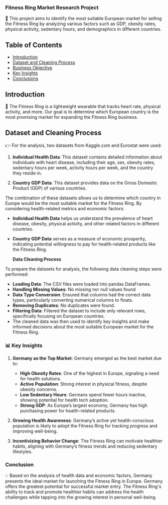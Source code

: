 ### **Fitness Ring Market Research Project**

📲 This project aims to identify the most suitable European market for selling the Fitness Ring by analyzing various factors such as GDP, obesity rates, physical activity, sedentary hours, and demographics in different countries.

## Table of Contents

- [Introduction](#introduction)
- [Dataset and Cleaning Process](#dataset-and-cleaning-process)
- [Business Objective](#business-objective)
- [Key Insights](#key-insights)
- [Conclusions](#conclusions)

## Introduction

🚀  The Fitness Ring is a lightweight wearable that tracks heart rate, physical activity, and more. Our goal is to determine which European country is the most promising market for expanding the Fitness Ring business. 

## Dataset and Cleaning Process

👉 For the analysis, two datasets from Kaggle.com and Eurostat were used:

1. **Individual Health Data**: This dataset contains detailed information about individuals with heart disease, including their age, sex, obesity rates, sedentary hours per week, activity hours per week, and the country they reside in.
   
2. **Country GDP Data**: This dataset provides data on the Gross Domestic Product (GDP) of various countries.

The combination of these datasets allows us to determine which country in Europe would be the most suitable market for the Fitness Ring. By considering health-related metrics and economic factors:
- **Individual Health Data** helps us understand the prevalence of heart disease, obesity, physical activity, and other related factors in different countries.
- **Country GDP Data** serves as a measure of economic prosperity, indicating potential willingness to pay for health-related products like the Fitness Ring.

  **Data Cleaning Process**
  
To prepare the datasets for analysis, the following data cleaning steps were performed:

 - **Loading Data**: The CSV files were loaded into pandas DataFrames.
 - **Handling Missing Values**: No missing nor null values found
 - **Data Type Conversion**: Ensured that columns had the correct data types, particularly converting numerical columns to floats.
 - **Removing Duplicates**: No duplicates were found.
 - **Filtering Data**: Filtered the dataset to include only relevant rows, specifically focusing on European countries.
 - 
   The cleaned data was then used to identify key insights and make informed decisions about the most suitable European market for the Fitness Ring.

### 📊 Key Insights

1. **Germany as the Top Market**: Germany emerged as the best market due to:
   - **High Obesity Rates**: One of the highest in Europe, signaling a need for health solutions.
   - **Active Population**: Strong interest in physical fitness, despite obesity concerns.
   - **Low Sedentary Hours**: Germans spend fewer hours inactive, showing potential for health tech adoption.
   - **Strong GDP**: As Europe’s largest economy, Germany has high purchasing power for health-related products.

2. **Growing Health Awareness**: Germany’s active yet health-conscious population is likely to adopt the Fitness Ring for tracking progress and improving well-being.

3. **Incentivizing Behavior Change**: The Fitness Ring can motivate healthier habits, aligning with Germany’s fitness trends and reducing sedentary lifestyles.

### Conclusion

💡 Based on the analysis of health data and economic factors, Germany presents the ideal market for launching the Fitness Ring in Europe. Germany offers the greatest potential for successful market entry. 
The Fitness Ring's ability to track and promote healthier habits can address the health challenges while tapping into the growing interest in personal well-being.






